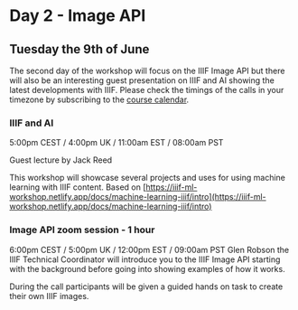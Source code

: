# Day 2 - Image API
## Tuesday the 9th of June 

The second day of the workshop will focus on the IIIF Image API but there will also be an interesting guest presentation on IIIF and AI showing the latest developments with IIIF. Please check the timings of the calls in your timezone by subscribing to the [course calendar](../README.md#calendar). 

### IIIF and AI
5:00pm CEST / 4:00pm UK / 11:00am EST / 08:00am PST

Guest lecture by Jack Reed

This workshop will showcase several projects and uses for using machine learning with IIIF content. Based on [https://iiif-ml-workshop.netlify.app/docs/machine-learning-iiif/intro](https://iiif-ml-workshop.netlify.app/docs/machine-learning-iiif/intro)

### Image API zoom session - 1 hour  
6:00pm CEST / 5:00pm UK / 12:00pm EST / 09:00am PST
Glen Robson the IIIF Technical Coordinator will introduce you to the IIIF Image API starting with the background before going into showing examples of how it works. 

During the call participants will be given a guided hands on task to create their own IIIF images.
